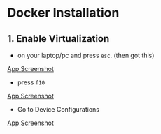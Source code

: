 # Docker Installation

## 1. Enable Virtualization
* on your laptop/pc and press `esc`. (then got this)

[App Screenshot](/public/img-1.jpeg)

* press `f10`

[App Screenshot](/public/img-2.jpeg)

* Go to Device Configurations

[App Screenshot]()